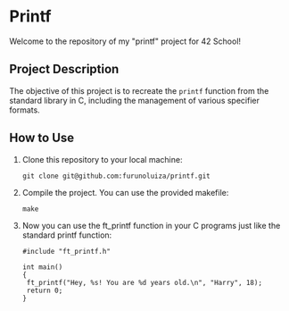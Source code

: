 # Printf

Welcome to the repository of my "printf" project for 42 School!

## Project Description

The objective of this project is to recreate the `printf` function from the standard library in C, including the management of various specifier formats.

## How to Use

1. Clone this repository to your local machine:

   ```shell
   git clone git@github.com:furunoluiza/printf.git

2. Compile the project. You can use the provided makefile:
   ```
   make

3. Now you can use the ft_printf function in your C programs just like the standard printf function:
   ```
   #include "ft_printf.h"

   int main()
   {
    ft_printf("Hey, %s! You are %d years old.\n", "Harry", 18);
    return 0;
   }
